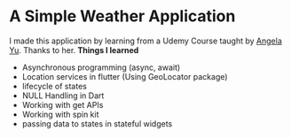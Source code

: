 <h1>A Simple Weather Application</h1>



I made this application by learning from a Udemy Course taught by  <a href="https://github.com/angelabauer"> Angela Yu</a>. Thanks to her. 
<b>Things I learned</b><br>

- Asynchronous programming (async, await)
- Location services in flutter (Using GeoLocator package)
- lifecycle of states
- NULL Handling in Dart
- Working with get APIs 
- Working with spin kit 
- passing data to states in stateful widgets

